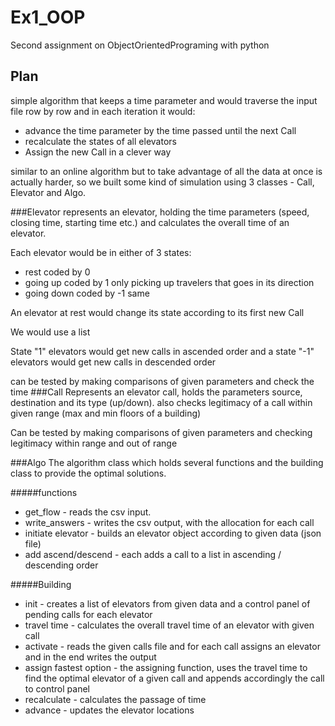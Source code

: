 # Ex1_OOP
Second assignment on ObjectOrientedPrograming with python

## Plan
simple algorithm that keeps a time parameter
and would traverse the input file row by row and in each iteration it would:
+ advance the time parameter by the time passed until the next Call
+ recalculate the states of all elevators
+ Assign the new Call in a clever way

similar to an online algorithm but to take advantage of all the data at once is
actually harder, so we built some kind of simulation using 3 classes - Call, Elevator and Algo.

###Elevator
represents an elevator, holding the time parameters 
(speed, closing time, starting time etc.) 
and calculates the overall time of an elevator.

Each elevator would be in either of 3 states:
+ rest coded by 0
+ going up coded by 1      only picking up travelers that goes in its direction
+ going down coded by -1    same

An elevator at rest would change its state according to its first new Call

We would use a list

State "1" elevators would get new calls in ascended order and a
state "-1" elevators would get new calls in descended order

can be tested by making comparisons of given parameters and check the time
###Call
Represents an elevator call, holds the parameters source, destination and its type (up/down). 
also checks legitimacy of a call within given range (max and min floors of a building)

Can be tested by making comparisons of given parameters
and checking legitimacy within range and out of range

###Algo
The algorithm class which holds several functions and 
the building class to provide the optimal solutions.

#####functions
+ get_flow - reads the csv input.
+ write_answers - writes the csv output, with 
the allocation for each call
+ initiate elevator - builds an elevator object 
according to given data (json file)
+ add ascend/descend - each adds a call to a list 
in ascending / descending order

#####Building
+ init - creates a list of elevators from given data and a control panel of pending calls for each elevator
+ travel time - calculates the overall travel time of an elevator with given call
+ activate - reads the given calls file and for each call assigns an elevator and in the end writes the output 
+ assign fastest option - the assigning function, uses the travel time to find the optimal elevator of a given call and appends accordingly the call to control panel
+ recalculate - calculates the passage of time
+ advance - updates the elevator locations